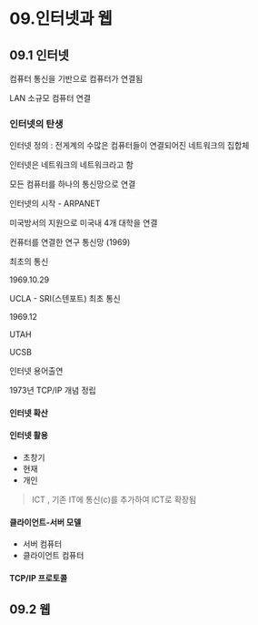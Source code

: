 # 09.인터넷과 웹



## 09.1 인터넷

컴퓨터 통신을 기반으로 컴퓨터가 연결됨

LAN 소규모 컴퓨터 연결



### 인터넷의 탄생

인터넷 정의 : 전게계의 수많은 컴퓨터들이 연결되어진 네트워크의 집합체

인터넷은 네트워크의 네트워크라고 함

모든 컴퓨터를 하나의 통신망으로 연결





인터넷의 시작 - ARPANET

미국방서의 지원으로 미국내 4개 대학을 연결

컨퓨터를 연결한 연구 통신망 (1969)



최초의 통신

1969.10.29

UCLA - SRI(스텐포트) 최초 통신

1969.12

UTAH

UCSB



인터넷 용어출연

1973년 TCP/IP 개념 정립





#### 인터넷 확산



#### 인터넷 활용

* 초창기
* 현재
* 개인

> ICT , 기존 IT에 통신(c)를 추가하여 ICT로 확장됨





#### 클라이언트-서버 모델

* 서버 컴퓨터
* 클라이언트 컴퓨터



#### TCP/IP 프로토콜





## 09.2 웹

